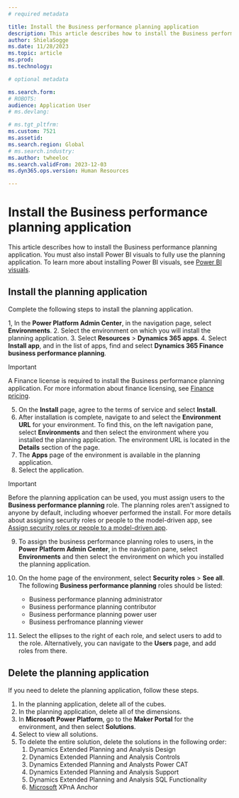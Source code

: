 ```yaml
---
# required metadata

title: Install the Business performance planning application
description: This article describes how to install the Business performance planning application in Microsoft Dynamics 365 Finance.
author: ShielaSogge
ms.date: 11/28/2023
ms.topic: article
ms.prod: 
ms.technology: 

# optional metadata

ms.search.form: 
# ROBOTS: 
audience: Application User
# ms.devlang: 

# ms.tgt_pltfrm: 
ms.custom: 7521
ms.assetid: 
ms.search.region: Global
# ms.search.industry: 
ms.author: twheeloc
ms.search.validFrom: 2023-12-03
ms.dyn365.ops.version: Human Resources

---
```

# Install the Business performance planning application

This article describes how to install the Business performance planning application. You must also install Power BI visuals to fully use the planning application. To learn more about installing Power BI visuals, see [Power BI visuals](/power-bi/developer/visuals/).

## Install the planning application
Complete the following steps to install the planning application.

1, In the **Power Platform Admin Center**, in the navigation page, select **Environments**.
2. Select the environment on which you will install the planning application.
3. Select **Resources** > **Dynamics 365 apps**.
4. Select **Install app**, and in the list of apps, find and select **Dynamics 365 Finance business performance planning**.

> [!IMPORTANT]
> A Finance license is required to install the Business performance planning application. For more information about finance licensing, see [Finance pricing](https://dynamics.microsoft.com/en-us/finance/pricing/).

5. On the **Install** page, agree to the terms of service and select **Install**.
6. After installation is complete, navigate to and select the **Environment URL** for your environment. To find this, on the left navigation pane, select **Environments** and then select the environment where you installed the planning application. The environment URL is located in the **Details** section of the page.
7. The **Apps** page of the environment is available in the planning application.
8. Select the application.

> [!IMPORTANT]
> Before the planning application can be used, you must assign users to the **Business performance planning** role. The planning roles aren't assigned to anyone by default, including whoever performed the install. For more details about assigning security roles or people to the model-driven app, see [Assign security roles or people to a model-driven app](/power-apps/maker/model-driven-apps/share-model-driven-app#assign-security-roles-or-people-to-a-model-driven-app). 

9. To assign the business performance planning roles to users, in the **Power Platform Admin Center**, in the navigation pane, select **Environments** and then select the environment on which you installed the planning application.
10. On the home page of the environment, select **Security roles** > **See all**. The following **Business performance planning** roles should be listed:

    - Business performance planning administrator
    - Business performance planning contributor
    - Business performance planning power user
    - Business perfromance planning viewer


11. Select the ellipses to the right of each role, and select users to add to the role. Alternatively, you can navigate to the **Users** page, and add roles from there.

## Delete the planning application
If you need to delete the planning application, follow these steps.

1.  In the planning application, delete all of the cubes.
2.  In the planning application, delete all of the dimensions.
3.  In **Microsoft Power Platform**, go to the **Maker Portal** for the environment, and then select **Solutions**.
4.  Select to view all solutions.
5.  To delete the entire solution, delete the solutions in the following order:
    1.  Dynamics Extended Planning and Analysis Design
    2.  Dynamics Extended Planning and Analysis Controls
    3.  Dynamics Extended Planning and Analysts Power CAT
    4.  Dynamics Extended Planning and Analysis Support
    5.  Dynamics Extended Planning and Analysis SQL Functionality
    6.  [Microsoft](https://make.preprod.powerapps.com/environments/072ff55f-8d3a-e292-b124-88c671ed04f1/solutions/b392f266-1d4b-4149-8b57-22d811e1741f) XPnA Anchor
